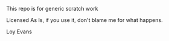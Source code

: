 This repo is for generic scratch work

Licensed As Is, if you use it, don't blame me for what happens.

Loy Evans
